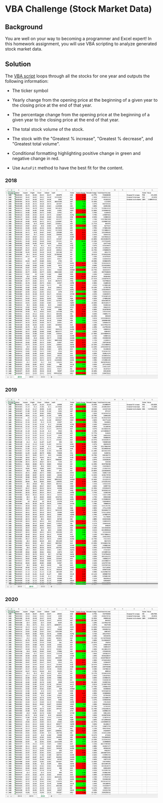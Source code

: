 # VBA Challenge (Stock Market Data)

## Background

You are well on your way to becoming a programmer and Excel expert! In this homework assignment, you will use VBA scripting to analyze generated stock market data.

## Solution

The [VBA script](./StockDataAnalysis.vbs) loops through all the stocks for one year and outputs the following information:

- The ticker symbol

- Yearly change from the opening price at the beginning of a given year to the closing price at the end of that year.

- The percentage change from the opening price at the beginning of a given year to the closing price at the end of that year.

- The total stock volume of the stock.

- The stock with the "Greatest % increase", "Greatest % decrease", and "Greatest total volume".

- Conditional formatting highlighting positive change in green and negative change in red.

- Use `AutoFit` method to have the best fit for the content.

### 2018

![2018](./2018.png)

### 2019

![2019](./2019.png)

### 2020

![2020](./2020.png)

